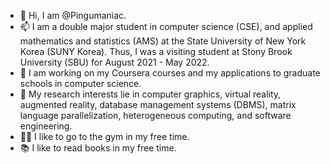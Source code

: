 - 👋 Hi, I am @Pingumaniac. 
- 📫 I am a double major student in computer science (CSE), and applied mathematics and statistics (AMS) at the State University of New York Korea (SUNY Korea). Thus, I was a visiting student at Stony Brook University (SBU) for August 2021 - May 2022. 
- 🙏 I am working on my Coursera courses and my applications to graduate schools in computer science.
- 👀 My research interests lie in computer graphics, virtual reality, augmented reality, database management systems (DBMS), matrix language parallelization,  heterogeneous computing, and software engineering.
- 🏋️‍♂️ I like to go to the gym in my free time.
- 📚 I like to read books in my free time.

<!---
Pingumaniac/Pingumaniac is a ✨ special ✨ repository because its `README.md` (this file) appears on your GitHub profile.
You can click the Preview link to take a look at your changes.
--->
